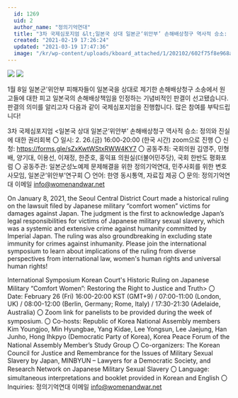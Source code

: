 ```yaml
---
  id: 1269
  uid: 2
  author_name: "정의기억연대"
  title: "3차 국제심포지엄 &lt;일본국 상대 일본군‘위안부’ 손해배상청구 역사적 승소: 정의와 진실에 대한 권리회복&gt;"
  created: "2021-02-19 17:26:24"
  updated: "2021-03-19 17:47:36"
  image: "/kr/wp-content/uploads/kboard_attached/1/202102/602f75f8e968a4145673.png"
---
```

![](/kr/wp-content/uploads/kboard_attached/1/202102/602f75f8e968a4145673.png)
 ![](/kr/wp-content/uploads/kboard_attached/1/202102/602f75ff43e956224798.png)

1월 8일 일본군'위안부 피해자들이 일본국을 상대로 제기한 손해배상청구 소송에서 원고들에 대한 피고 일본국의 손해배상책임을 인정하는 기념비적인 판결이 선고됐습니다. 판결의 의미를 알리고자 다음과 같이 국제심포지엄을 진행합니다. 많은 참여를 부탁드립니다!

3차 국제심포지엄 <일본국 상대 일본군‘위안부’ 손해배상청구 역사적 승소: 정의와 진실에 대한 권리회복 
〇 일시: 2. 26.(금) 16:00-20:00 (한국 시간) zoom으로 진행
〇 신청: https://forms.gle/sZxKwtWStxRWW4KY7
〇 공동주최: 국회의원 김영주, 민형배, 양기대, 이용선, 이재정, 한준호, 홍익표 의원실(더불어민주당), 국회 한반도 평화포럼
〇 공동주관: 일본군성노예제 문제해결을 위한 정의기억연대, 민주사회를 위한 변호사모임, 일본군‘위안부’연구회
〇 언어: 한영 동시통역, 자료집 제공
〇 문의: 정의기억연대 이메일 info@womenandwar.net 

On January 8, 2021, the Seoul Central District Court made a historical ruling on the lawsuit filed by Japanese military “comfort women” victims for damages against Japan. The judgment is the first to acknowledge Japan’s legal responsibilities for victims of Japanese military sexual slavery, which was a systemic and extensive crime against humanity committed by Imperial Japan. The ruling was also groundbreaking in excluding state immunity for crimes against inhumanity. 
Please join the international symposium to learn about implications of the ruling from diverse perspectives from international law, women's human rights and universal human rights!

International Symposium Korean Court's Historic Ruling on Japanese Military “Comfort Women”: Restoring the Right to Justice and Truth> 
〇 Date: February 26 (Fri) 16:00-20:00 KST (GMT+9) / 07:00-11:00 (London, UK) / 08:00-12:00 (Berlin, Germany; Rome, Italy) / 17:30-21:30 (Adelaide, Australia)
〇 Zoom link for panelists to be provided during the week of symposium.
〇 Co-hosts: Republic of Korea National Assembly members Kim Youngjoo, Min Hyungbae, Yang Kidae, Lee Yongsun, Lee Jaejung, Han Junho, Hong Ihkpyo (Democratic Party of Korea), Korea Peace Forum of the National Assembly Member’s Study Group
〇 Co-organizers: The Korean Council for Justice and Remembrance for the Issues of Military Sexual Slavery by Japan, MINBYUN – Lawyers for a Democratic Society, and Research Network on Japanese Military Sexual Slavery
〇 Language: simultaneous interpretations and booklet provided in Korean and English
〇 Inquiries: 정의기억연대 이메일 info@womenandwar.net